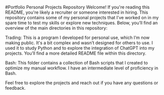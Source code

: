 #Portfolio
Personal Projects Repository
Welcome! If you're reading this README, you're likely a recruiter or someone interested in hiring. This repository contains some of my personal projects that I’ve worked on in my spare time to test my skills or explore new techniques. Below, you’ll find an overview of the main directories in this repository:

Trading: This is a program I developed for personal use, which I’m now making public. It's a bit complex and wasn’t designed for others to use. I used it to study Python and to explore the integration of ChatGPT into my projects. You’ll find a more detailed README file within this directory.

Bash: This folder contains a collection of Bash scripts that I created to optimize my manual workflow. I have an intermediate level of proficiency in Bash.

Feel free to explore the projects and reach out if you have any questions or feedback.
